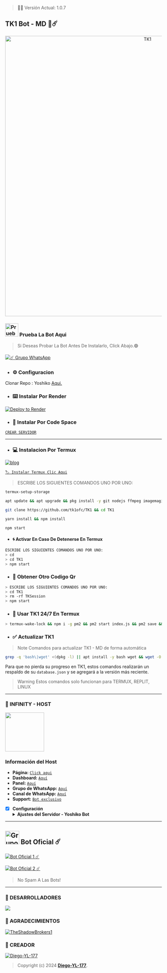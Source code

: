 > 🚀🌸 Versión Actual: 1.0.7

## TK1 Bot - MD 🌸☄️

<p align="center">
<img src= "https://telegra.ph/file/54333f6030faadc899c8a.jpg" alt="TK1" width="900"/>
</p>

### <img src="https://i.pinimg.com/originals/19/80/6e/19806e91932e6054965fc83b85241270.gif" alt="Prueba La Bot Aqui" width="42" height="42"> Prueba La Bot Aqui

> Si Deseas Probar La Bot Antes De Instalarlo, Click Abajo.🟢

<a href="https://chat.whatsapp.com/BOUHXTBYYgxG3BLNB11xpM"><img alt="☄️ Grupo WhatsApp" src="https://img.shields.io/badge/Grupo-TK1-FF00FF?style=for-the-badge&logo=whatsapp&logoColor=white"/></a>


- ### ⚙️ Configuracion
 Clonar Repo : Yoshiko [Aqui.](https://github.com/Diego-YL-177/YoshikoBot-MD/fork)


- ###  ⌨️ Instalar Por Render

[![Deploy to Render](https://render.com/images/deploy-to-render-button.svg)](https://dashboard.render.com/blueprint/new?repo=https%3A%2F%2Fgithub.com%2Diego-YL-177%YoshikoBot-MD) 

- ### 📱 Instalar Por Code Space

[`CREAR SERVIDOR`](https://github.com/codespaces/new?skip_quickstart=true&machine=basicLinux32gb&repo=738341999&ref=master&geo=UsEast)
***

- ### 💻 Instalacion Por Termux

[![blog](https://img.shields.io/badge/Instalacion-Yoshiko-FFFF00?style=for-the-badge&logo=youtube&logoColor=white)
](https://youtu.be/9-v4XwMTJYE?si=STdO2GwZR1GAmXfA)

[`🏷 Instalar Termux Clic Aqui`](https://www.mediafire.com/file/3hsvi3xkpq3a64o/termux_118.apk/file)

> ESCRIBE LOS SIGUIENTES COMANDOS UNO POR UNO:

```bash
termux-setup-storage
```
```bash
apt update && apt upgrade && pkg install -y git nodejs ffmpeg imagemagick yarn
```
```bash
git clone https://github.com/tk1ofc/TK1 && cd TK1
```
```bash
yarn install && npm install
```
```bash
npm start
```

- #### 🌀 Activar En Caso De Detenerse En Termux
```bash
ESCRIBE LOS SIGUIENTES COMANDOS UNO POR UNO:
> cd 
> cd TK1
> npm start
```

- ### 🌻 Obtener Otro Codigo Qr 
```bash
> ESCRIBE LOS SIGUIENTES COMANDOS UNO POR UNO:
> cd TK1
> rm -rf TKSession
> npm start
```

- ### 🚀 Usar TK1 24/7 En Termux 
```bash
> termux-wake-lock && npm i -g pm2 && pm2 start index.js && pm2 save && pm2 logs 
``` 
- ### ✅️ Actualizar TK1 
> Note Comandos para actualizar TK1 - MD de forma automática
```bash
grep -q 'bash\|wget' <(dpkg -l) || apt install -y bash wget && wget -O - https://raw.githubusercontent.com/tk1ofc/TK1/master/update.sh | bash
```
Para que no pierda su progreso en TK1, estos comandos realizarán un respaldo de su `database.json` y se agregará a la versión más reciente.

> Warning Estos comandos solo funcionan para TERMUX, REPLIT, LINUX

***


### 🚩 INFINITY - HOST
<a href="https://dashboard.infinitywa.xyz"><img src="https://qu.ax/TPhh.jpg" height="125px"></a>
### Información del Host

- **Página:** [`Click aqui`](https://dashboard.infinitywa.xyz)
- **Dashboard:** [`Aquí`](https://dashboard.infinitywa.xyz)
- **Panel:** [`Aquí`](https://live.panel-infinitywa.store)
- **Grupo de WhatsApp:** [`Aquí`](https://chat.whatsapp.com/BOUHXTBYYgxG3BLNB11xpM)
- **Canal de WhatsApp:** [`Aquí`](https://chat.whatsapp.com/BOUHXTBYYgxG3BLNB11xpM)
- **Support:** [`Bot exclusivo`](wa.me/543513610400)

- [x] **Configuración** <details><summary>**Ajustes del Servidor - Yoshiko Bot**</summary><img src="https://telegra.ph/file/663a591855de5bd01b7ae.jpg"></details>

***

## <img src="https://static.wikia.nocookie.net/nyancat/images/d/d3/Nyan-cat.gif/revision/latest/scale-to-width-down/400?cb=20131231222500&path-prefix=es" alt="Grupo" width="45" height="43"> Bot Oficial ☄️

<a href="wa.me/543515339348"><img alt="Bot Oficial 1 ☄️" src="https://img.shields.io/badge/Bot - Oficial 1-00FFFF?style=for-the-badge&logo=whatsapp&logoColor=white"/></a>

<a href="wa.me/543515339348"><img alt="Bot Oficial 2 ☄️" src="https://img.shields.io/badge/Bot - Oficial 2-00FFFF?style=for-the-badge&logo=whatsapp&logoColor=white"/></a>


> No Spam A Las Bots!
---------

### 🌟 DESARROLLADORES
<a href="https://github.com/tk1ofc/TK1/graphs/contributors">
<img src="https://contrib.rocks/image?repo=tk1ofc/TK1" /> 
</a>

### 🌟 AGRADECIMIENTOS
[![TheShadowBrokers1](https://github.com/tk1ofc.png?size=60)](https://github.com/tk1ofc) 

### 🌟 CREADOR
[![Diego-YL-177](https://github.com/tk1ofc.png?size=100)](https://github.com/tk1ofc) 
> Copyright (c) 2024 **[Diego-YL-177](https://github.com/tk1ofc/TK1/blob/master/LICENSE)**.

